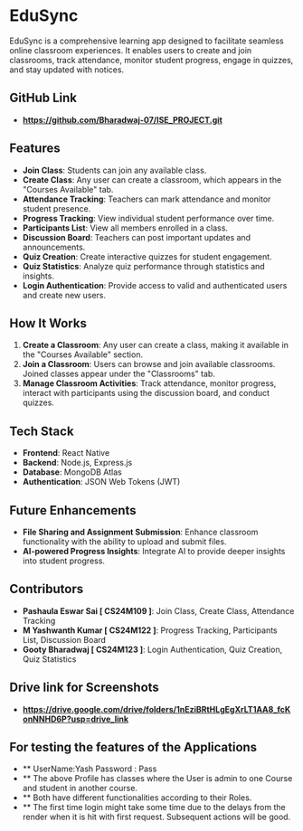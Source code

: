 # EduSync

EduSync is a comprehensive learning app designed to facilitate seamless online classroom experiences. It enables users to create and join classrooms, track attendance, monitor student progress, engage in quizzes, and stay updated with notices.

## GitHub Link 
- **https://github.com/Bharadwaj-07/ISE_PROJECT.git**

## Features
- **Join Class**: Students can join any available class.
- **Create Class**: Any user can create a classroom, which appears in the "Courses Available" tab.
- **Attendance Tracking**: Teachers can mark attendance and monitor student presence.
- **Progress Tracking**: View individual student performance over time.
- **Participants List**: View all members enrolled in a class.
- **Discussion Board**: Teachers can post important updates and announcements.
- **Quiz Creation**: Create interactive quizzes for student engagement.
- **Quiz Statistics**: Analyze quiz performance through statistics and insights.
- **Login Authentication**: Provide access to valid and authenticated users and create new users.

## How It Works
1. **Create a Classroom**: Any user can create a class, making it available in the "Courses Available" section.
2. **Join a Classroom**: Users can browse and join available classrooms. Joined classes appear under the "Classrooms" tab.
3. **Manage Classroom Activities**: Track attendance, monitor progress, interact with participants using the discussion board, and conduct quizzes.

## Tech Stack
- **Frontend**: React Native
- **Backend**: Node.js, Express.js
- **Database**: MongoDB Atlas
- **Authentication**: JSON Web Tokens (JWT)

## Future Enhancements
- **File Sharing and Assignment Submission**: Enhance classroom functionality with the ability to upload and submit files.
- **AI-powered Progress Insights**: Integrate AI to provide deeper insights into student progress.

## Contributors
- **Pashaula Eswar Sai [ CS24M109 ]**: Join Class, Create Class, Attendance Tracking
- **M Yashwanth Kumar [ CS24M122 ]**: Progress Tracking, Participants List, Discussion Board
- **Gooty Bharadwaj [ CS24M123 ]**: Login Authentication, Quiz Creation, Quiz Statistics

## Drive link for Screenshots
- **https://drive.google.com/drive/folders/1nEziBRtHLgEgXrLT1AA8_fcKonNNHD6P?usp=drive_link**

## For testing the features of the Applications
- ** UserName:Yash Password : Pass
- ** The above Profile has classes where the User is admin to one Course and student in another course.
- ** Both have different functionalities according to their Roles.
- ** The first time login might take some time due to the delays from the render when it is hit with first request. Subsequent actions will be good.
